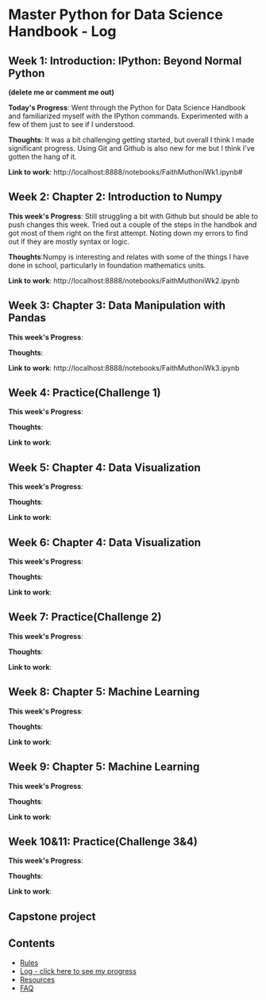 # Master Python for Data Science Handbook - Log

## Week 1: Introduction: IPython: Beyond Normal Python
**(delete me or comment me out)**

**Today's Progress**: Went through the Python for Data Science Handbook and familiarized myself with the IPython commands. Experimented with a few of them just to see if I understood.

**Thoughts**: It was a bit challenging getting started, but overall I think I made significant progress. Using Git and Github is also new for me but I think I've gotten the hang of it.

**Link to work**: http://localhost:8888/notebooks/FaithMuthoniWk1.ipynb#

## Week 2: Chapter 2: Introduction to Numpy

**This week's Progress**: Still struggling a bit with Github but should be able to push changes this week. Tried out a couple of the steps in the handbok and got most of them right on the first attempt. Noting down my errors to find out if they are mostly syntax or logic.

**Thoughts**:Numpy is interesting and relates with some of the things I have done in school, particularly in foundation mathematics units.

**Link to work**: http://localhost:8888/notebooks/FaithMuthoniWk2.ipynb

## Week 3: Chapter 3: Data Manipulation with Pandas

**This week's Progress**:

**Thoughts**:

**Link to work**: http://localhost:8888/notebooks/FaithMuthoniWk3.ipynb

## Week 4: Practice(Challenge 1)

**This week's Progress**:

**Thoughts**:

**Link to work**:

## Week 5: Chapter 4: Data Visualization

**This week's Progress**:

**Thoughts**:

**Link to work**:

## Week 6: Chapter 4: Data Visualization

**This week's Progress**:

**Thoughts**:

**Link to work**:

## Week 7: Practice(Challenge 2)

**This week's Progress**:

**Thoughts**:

**Link to work**:

## Week 8: Chapter 5: Machine Learning

**This week's Progress**:

**Thoughts**:

**Link to work**:

## Week 9: Chapter 5: Machine Learning

**This week's Progress**:

**Thoughts**:

**Link to work**:

## Week 10&11: Practice(Challenge 3&4)

**This week's Progress**:

**Thoughts**:

**Link to work**:
## Capstone project


## Contents
* [Rules](https://github.com/Python-4-DS/Python4ds_cohort-1/blob/master/rules.md)
* [Log - click here to see my progress](https://github.com/Python-4-DS/Python4ds_cohort-1/blob/master/log.md)
* [Resources](https://github.com/Python-4-DS/Python4ds_cohort-1/blob/master/resources.md)
* [FAQ](https://github.com/Python-4-DS/Python4ds_cohort-1/blob/master/FAQ.md)
